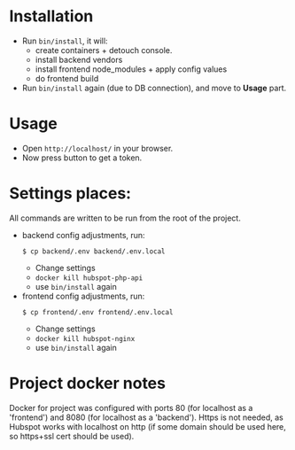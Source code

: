# Installation

* Run `bin/install`, it will:
  * create containers + detouch console.
  * install backend vendors
  * install frontend node_modules + apply config values
  * do frontend build
* Run `bin/install` again (due to DB connection), and move to **Usage** part.

# Usage

* Open `http://localhost/` in your browser.
* Now press button to get a token.

# Settings places:

All commands are written to be run from the root of the project.
* backend config adjustments, run:
  ```
  $ cp backend/.env backend/.env.local
  ```
  * Change settings
  * `docker kill hubspot-php-api`
  * use `bin/install` again
* frontend config adjustments, run:
  ```
  $ cp frontend/.env frontend/.env.local
  ```
  * Change settings
  * `docker kill hubspot-nginx`
  * use `bin/install` again

# Project docker notes

Docker for project was configured with ports 80 (for localhost as a 'frontend') and 8080 (for localhost as a 'backend'). Https is not needed,
as Hubspot works with localhost on http (if some domain should be used here, so https+ssl cert should be used).
